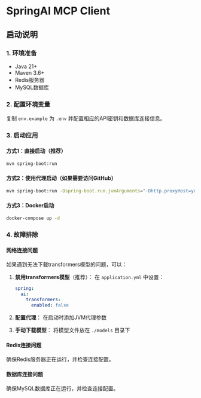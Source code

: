 # SpringAI MCP Client

## 启动说明

### 1. 环境准备
- Java 21+
- Maven 3.6+
- Redis服务器
- MySQL数据库

### 2. 配置环境变量
复制 `env.example` 为 `.env` 并配置相应的API密钥和数据库连接信息。

### 3. 启动应用

#### 方式1：直接启动（推荐）
```bash
mvn spring-boot:run
```

#### 方式2：使用代理启动（如果需要访问GitHub）
```bash
mvn spring-boot:run -Dspring-boot.run.jvmArguments="-Dhttp.proxyHost=your-proxy-host -Dhttp.proxyPort=your-proxy-port -Dhttps.proxyHost=your-proxy-host -Dhttps.proxyPort=your-proxy-port"
```

#### 方式3：Docker启动
```bash
docker-compose up -d
```

### 4. 故障排除

#### 网络连接问题
如果遇到无法下载transformers模型的问题，可以：

1. **禁用transformers模型**（推荐）：
   在 `application.yml` 中设置：
   ```yaml
   spring:
     ai:
       transformers:
         enabled: false
   ```

2. **配置代理**：
   在启动时添加JVM代理参数

3. **手动下载模型**：
   将模型文件放在 `./models` 目录下

#### Redis连接问题
确保Redis服务器正在运行，并检查连接配置。

#### 数据库连接问题
确保MySQL数据库正在运行，并检查连接配置。



